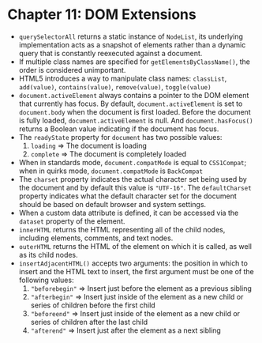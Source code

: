 # Chapter 11: DOM Extensions

* `querySelectorAll` returns a static instance of `NodeList`, its underlying implementation acts as a snapshot of elements rather than a dynamic query that is constantly reexecuted against a document.
* If multiple class names are specified for `getElementsByClassName()`, the order is considered unimportant.
* HTML5 introduces a way to manipulate class names: `classList`, `add(value)`, `contains(value)`, `remove(value)`, `toggle(value)`
* `document.activeElement` always contains a pointer to the DOM element that currently has focus. By default, `document.activeElement` is set to `document.body` when the document is first loaded. Before the document is fully loaded, `document.activeElement` is null. And `document.hasFocus()` returns a Boolean value indicating if the document has focus.
* The `readyState` property for `document` has two possible values:
  1. `loading` => The document is loading
  2. `complete` => The document is completely loaded
* When in standards mode, `document.compatMode` is equal to `CSS1Compat`; when in quirks mode, `document.compatMode` is `BackCompat`
* The `charset` property indicates the actual character set being used by the document and by default this value is `"UTF-16"`. The `defaultCharset` property indicates what the default character set for the document should be based on default browser and system settings.
* When a custom data attribute is defined, it can be accessed via the `dataset` property of the element.
* `innerHTML` returns the HTML representing all of the child nodes, including elements, comments, and text nodes.
* `outerHTML` returns the HTML of the element on which it is called, as well as its child nodes.
* `insertAdjacentHTML()` accepts two arguments: the position in which to insert and the HTML text to insert, the first argument must be one of the following values:
  1. `"beforebegin"` => Insert just before the element as a previous sibling
  2. `"afterbegin"` => Insert just inside of the element as a new child or series of children before the first child
  3. `"beforeend"` => Insert just inside of the element as a new child or series of children after the last child
  4. `"afterend"` => Insert just after the element as a next sibling
